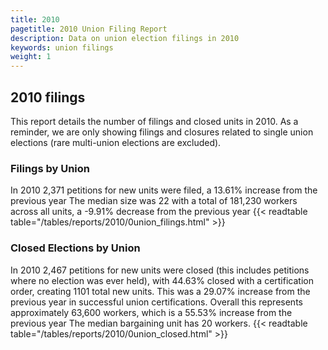 ```yaml
---
title: 2010
pagetitle: 2010 Union Filing Report
description: Data on union election filings in 2010
keywords: union filings
weight: 1
---
```


## 2010 filings

This report details the number of filings and closed units in 2010. As a reminder, we are only showing filings and closures related to single union elections (rare multi-union elections are excluded).

### Filings by Union
In 2010 2,371 petitions for new units were filed, a 13.61% increase from the previous year The median size was 22 with a total of 181,230 workers across all units, a -9.91% decrease from the previous year
{{< readtable table="/tables/reports/2010/0union_filings.html" >}}

### Closed Elections by Union
In 2010 2,467 petitions for new units were closed (this includes petitions where no election was ever held), with 44.63% closed with a certification order, creating 1101 total new units. This was a 29.07% increase from the previous year in successful union certifications. Overall this represents approximately 63,600 workers, which is a 55.53% increase from the previous year The median bargaining unit has 20 workers.
{{< readtable table="/tables/reports/2010/0union_closed.html" >}}

